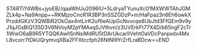 $START$iY4WBs+jyoEB//qaaWhUu2096lU+5LdryaTYunuXc01MXWWTAhJGMZLk4p+Na9Anpp++RKMjzoCncR1R3BP3nSSZGDzP+m/HaFpaz3n6Eh6owkXPrzddGKzV3QWBiR2OkOax4ntLirK2uf6eAUpGcNvvcqe8UbJtd3FfQEm9v9yJ1qJGsBlQ135D3V6NVoyM2pYMAxqSJVthvn/z3UVErkFt77X4D/b65ngF2cTr1iWwO6aB9R5YTQQKAwIlSnNsiMdRU5tDArUkcarIlVehtOaVDcPanpxdx4MxL8vcorr7tDkUQrymvqXBa2FFXtccfph26NtNI9YrZrfLraBDcw==$END$